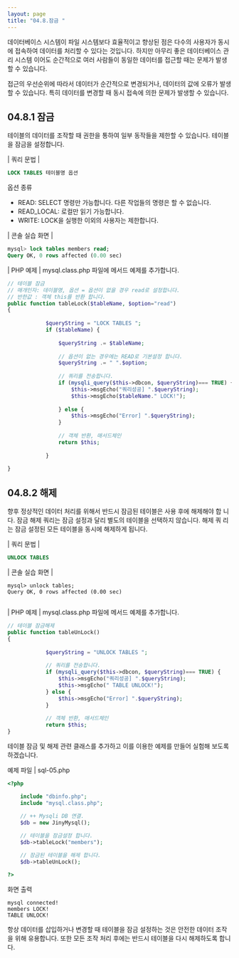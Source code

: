 ```yaml
---
layout: page
title: "04.8.잠금 "
--- 
```

데이터베이스 시스템이 파일 시스템보다 효율적이고 향상된 점은 다수의 사용자가 동시 에 접속하여 데이터를 처리할 수 있다는 것입니다. 하지만 아무리 좋은 데이터베이스 관 리 시스템 이어도 순간적으로 여러 사람들이 동일한 데이터를 접근할 때는 문제가 발생할 수 있습니다.  

접근의 우선순위에 따라서 데이터가 순간적으로 변경되거나, 데이터의 값에 오류가 발생 할 수 있습니다. 특히 데이터를 변경할 때 동시 접속에 의한 문제가 발생할 수 있습니다.  

## 04.8.1 잠금 
테이블의 데이터를 조작할 때 권한을 통하여 일부 동작들을 제한할 수 있습니다. 테이블 을 잠금을 설정합니다.  

| 쿼리 문법 | 
```sql
LOCK TABLES 테이블명 옵션 
```

옵션 종류 
* READ: SELECT 명령만 가능합니다. 다른 작업들의 명령은 할 수 없습니다. 
* READ_LOCAL: 로컬만 읽기 가능합니다. 
* WRITE: LOCK을 실행한 이외의 사용자는 제한합니다. 

| 콘솔 실습 화면 | 
```sql
mysql> lock tables members read;
Query OK, 0 rows affected (0.00 sec)
```

| PHP 예제 | 
mysql.class.php 파일에 메서드 예제를 추가합니다. 
```php
// 테이블 잠금
// 매개인자: 데이블명, 옵션 = 옵션이 없을 경우 read로 설정합니다.
// 반한값 : 객체 this를 반환 합니다.
public function tableLock($tableName, $option="read")
{
            
            $queryString = "LOCK TABLES ";
            if ($tableName) {
                
                $queryString .= $tableName;
 
                // 옵션이 없는 경우에는 READ로 기본설정 합니다.
                $queryString .= " ".$option;
                
                // 쿼리를 전송합니다.                
                if (mysqli_query($this->dbcon, $queryString)=== TRUE) {
                    $this->msgEcho("쿼리성공] ".$queryString);
                    $this->msgEcho($tableName." LOCK!");
                
                } else {
                    $this->msgEcho("Error] ".$queryString);
                }    
 
                // 객체 반환, 매서드체인
                return $this;
               
            }
            
}

```

## 04.8.2 해제 
향후 정상적인 데이터 처리를 위해서 반드시 잠금된 테이블은 사용 후에 해제해야 합 니다. 잠금 해제 쿼리는 잠금 설정과 달리 별도의 테이블을 선택하지 않습니다. 해제 쿼 리는 잠금 설정된 모든 테이블을 동시에 해제하게 됩니다.  

| 쿼리 문법 | 
```sql
UNLOCK TABLES 
```

| 콘솔 실습 화면 | 
```
mysql> unlock tables;
Query OK, 0 rows affected (0.00 sec)
 
```

| PHP 예제 | 
mysql.class.php 파일에 메서드 예제를 추가합니다. 
```php
// 테이블 잠금해제        
public function tableUnLock()
{
            
            $queryString = "UNLOCK TABLES ";
          
            // 쿼리를 전송합니다.
            if (mysqli_query($this->dbcon, $queryString)=== TRUE) {
                $this->msgEcho("쿼리성공] ".$queryString);
                $this->msgEcho(" TABLE UNLOCK!");
            } else {
                $this->msgEcho("Error] ".$queryString);
            } 
            
            // 객체 반환, 매서드체인
            return $this;            
}

```

테이블 잠금 및 해제 관련 클래스를 추가하고 이를 이용한 예제를 만들어 실험해 보도록 하겠습니다. 

예제 파일 | sql-05.php 
```php
<?php

	include "dbinfo.php";
	include "mysql.class.php";
 
	// ++ Mysqli DB 연결.
	$db = new JinyMysql();

	// 테이블을 잠금설정 합니다.
	$db->tableLock("members");

	// 잠금된 테이블을 해제 합니다.
	$db->tableUnLock();

?>

```

화면 출력 
```
mysql connected!
members LOCK!
TABLE UNLOCK!

```

항상 데이터를 삽입하거나 변경할 때 테이블을 잠금 설정하는 것은 안전한 데이터 조작을 위해 유용합니다. 또한 모든 조작 처리 후에는 반드시 테이블을 다시 해제하도록 합니다.  

